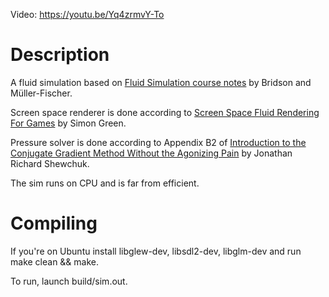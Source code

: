 Video: https://youtu.be/Yq4zrmvY-To



# Description
A fluid simulation based on [Fluid Simulation course notes](https://www.cs.ubc.ca/~rbridson/fluidsimulation/fluids_notes.pdf) by Bridson and Müller-Fischer.

Screen space renderer is done according to [Screen Space Fluid Rendering For Games](http://developer.download.nvidia.com/presentations/2010/gdc/Direct3D_Effects.pdf) by Simon Green.

Pressure solver is done according to Appendix B2 of [Introduction to the Conjugate Gradient Method Without the Agonizing Pain](https://www.cs.cmu.edu/~quake-papers/painless-conjugate-gradient.pdf) by Jonathan Richard Shewchuk.

The sim runs on CPU and is far from efficient.


# Compiling
If you're on Ubuntu install libglew-dev, libsdl2-dev, libglm-dev and run make clean && make.

To run, launch build/sim.out.
